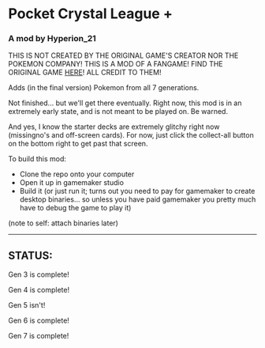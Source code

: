 # Pocket Crystal League +
### A mod by Hyperion_21

THIS IS NOT CREATED BY THE ORIGINAL GAME'S CREATOR NOR THE POKEMON COMPANY! THIS IS A MOD OF A FANGAME! FIND THE ORIGINAL GAME [HERE](https://moodytail.itch.io/pocket-crystal-league)! ALL CREDIT TO THEM!

Adds (in the final version) Pokemon from all 7 generations.

Not finished... but we'll get there eventually. Right now, this mod is in an extremely early state, and is not meant to be played on. Be warned.

And yes, I know the starter decks are extremely glitchy right now (missingno's and off-screen cards). For now, just click the collect-all button on the bottom right to get past that screen.


To build this mod:
- Clone the repo onto your computer
- Open it up in gamemaker studio
- Build it (or just run it; turns out you need to pay for gamemaker to create desktop binaries... so unless you have paid gamemaker you pretty much have to debug the game to play it)

(note to self: attach binaries later)

---

## STATUS:
Gen 3 is complete!

Gen 4 is complete!

Gen 5 isn't!

Gen 6 is complete!

Gen 7 is complete!
